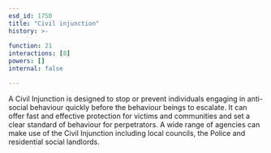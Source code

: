 ```yaml
---
esd_id: 1750
title: "Civil injunction"
history: >-
  
function: 21
interactions: [8]
powers: []
internal: false

---
```


A Civil Injunction is designed to stop or prevent individuals engaging in anti-social behaviour quickly before the behaviour beings to escalate. It can offer fast and effective protection for victims and communities and set a clear standard of behaviour for perpetrators. A wide range of agencies can make use of the Civil Injunction including local councils, the Police and residential social landlords.

